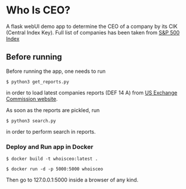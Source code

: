# Who Is CEO?

A flask webUI demo app to determine the CEO of a company by its CIK (Central Index Key).
Full list of companies has been taken from [S&P 500 Index](https://www.barchart.com/stocks/indices/sp/sp500?page=all)

## Before running

Before running the app, one needs to run

```
$ python3 get_reports.py
```

in order to load latest companies reports (DEF 14 A) from [US Exchange Commission website](https://www.sec.gov/edgar/searchedgar/companysearch.html).


As soon as the reports are pickled, run

```
$ python3 search.py
```

in order to perform search in reports.

### Deploy and Run app in Docker

```
$ docker build -t whoisceo:latest . 
```

```
$ docker run -d -p 5000:5000 whoisceo
```

Then go to 127.0.0.1:5000 inside a browser of any kind.
